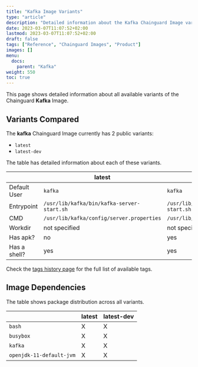 ```yaml
---
title: "Kafka Image Variants"
type: "article"
description: "Detailed information about the Kafka Chainguard Image variants"
date: 2023-03-07T11:07:52+02:00
lastmod: 2023-03-07T11:07:52+02:00
draft: false
tags: ["Reference", "Chainguard Images", "Product"]
images: []
menu:
  docs:
    parent: "Kafka"
weight: 550
toc: true
---
```


This page shows detailed information about all available variants of the Chainguard **Kafka** Image.

## Variants Compared
The **kafka** Chainguard Image currently has 2 public variants: 

- `latest`
- `latest-dev`

The table has detailed information about each of these variants.

|              | latest                                     | latest-dev                                 |
|--------------|--------------------------------------------|--------------------------------------------|
| Default User | `kafka`                                    | `kafka`                                    |
| Entrypoint   | `/usr/lib/kafka/bin/kafka-server-start.sh` | `/usr/lib/kafka/bin/kafka-server-start.sh` |
| CMD          | `/usr/lib/kafka/config/server.properties`  | `/usr/lib/kafka/config/server.properties`  |
| Workdir      | not specified                              | not specified                              |
| Has apk?     | no                                         | yes                                        |
| Has a shell? | yes                                        | yes                                        |

Check the [tags history page](/chainguard/chainguard-images/reference/kafka/tags_history/) for the full list of available tags.
## Image Dependencies
The table shows package distribution across all variants.

|                          | latest | latest-dev |
|--------------------------|--------|------------|
| `bash`                   | X      | X          |
| `busybox`                | X      | X          |
| `kafka`                  | X      | X          |
| `openjdk-11-default-jvm` | X      | X          |
